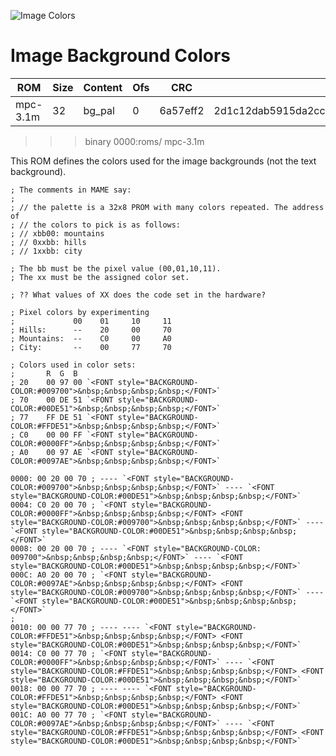 ![Image Colors](MoonPatrol.jpg)

# Image Background Colors

| ROM      | Size | Content  | Ofs  | CRC      | SHA1                                     |
| -------- | ---- | -------- | ---- | -------- | ---------------------------------------- |
| mpc-3.1m |   32 | bg_pal   |    0 | 6a57eff2 | 2d1c12dab5915da2ccd466e39436c88be434d634 |

>>> binary 0000:roms/ mpc-3.1m

This ROM defines the colors used for the image backgrounds (not the text background).

```code
; The comments in MAME say:
;
; // the palette is a 32x8 PROM with many colors repeated. The address of 
; // the colors to pick is as follows: 
; // xbb00: mountains 
; // 0xxbb: hills 
; // 1xxbb: city 

; The bb must be the pixel value (00,01,10,11).
; The xx must be the assigned color set.

; ?? What values of XX does the code set in the hardware?

; Pixel colors by experimenting
;             00    01     10     11
; Hills:      --    20     00     70
; Mountains:  --    C0     00     A0
; City:       --    00     77     70

; Colors used in color sets:
;       R  G  B
; 20    00 97 00 `<FONT style="BACKGROUND-COLOR:#009700">&nbsp;&nbsp;&nbsp;&nbsp;</FONT>`
; 70    00 DE 51 `<FONT style="BACKGROUND-COLOR:#00DE51">&nbsp;&nbsp;&nbsp;&nbsp;</FONT>`
; 77    FF DE 51 `<FONT style="BACKGROUND-COLOR:#FFDE51">&nbsp;&nbsp;&nbsp;&nbsp;</FONT>`
; C0    00 00 FF `<FONT style="BACKGROUND-COLOR:#0000FF">&nbsp;&nbsp;&nbsp;&nbsp;</FONT>`
; A0    00 97 AE `<FONT style="BACKGROUND-COLOR:#0097AE">&nbsp;&nbsp;&nbsp;&nbsp;</FONT>`
```

```code
0000: 00 20 00 70 ; ---- `<FONT style="BACKGROUND-COLOR:#009700">&nbsp;&nbsp;&nbsp;&nbsp;</FONT>` ---- `<FONT style="BACKGROUND-COLOR:#00DE51">&nbsp;&nbsp;&nbsp;&nbsp;</FONT>`
0004: C0 20 00 70 ; `<FONT style="BACKGROUND-COLOR:#0000FF">&nbsp;&nbsp;&nbsp;&nbsp;</FONT> <FONT style="BACKGROUND-COLOR:#009700">&nbsp;&nbsp;&nbsp;&nbsp;</FONT>` ---- `<FONT style="BACKGROUND-COLOR:#00DE51">&nbsp;&nbsp;&nbsp;&nbsp;</FONT>`
0008: 00 20 00 70 ; ---- `<FONT style="BACKGROUND-COLOR: 009700">&nbsp;&nbsp;&nbsp;&nbsp;</FONT>` ---- `<FONT style="BACKGROUND-COLOR:#00DE51">&nbsp;&nbsp;&nbsp;&nbsp;</FONT>`
000C: A0 20 00 70 ; `<FONT style="BACKGROUND-COLOR:#0097AE">&nbsp;&nbsp;&nbsp;&nbsp;</FONT> <FONT style="BACKGROUND-COLOR:#009700">&nbsp;&nbsp;&nbsp;&nbsp;</FONT>` ---- `<FONT style="BACKGROUND-COLOR:#00DE51">&nbsp;&nbsp;&nbsp;&nbsp;</FONT>`
;
0010: 00 00 77 70 ; ---- ---- `<FONT style="BACKGROUND-COLOR:#FFDE51">&nbsp;&nbsp;&nbsp;&nbsp;</FONT> <FONT style="BACKGROUND-COLOR:#00DE51">&nbsp;&nbsp;&nbsp;&nbsp;</FONT>`
0014: C0 00 77 70 ; `<FONT style="BACKGROUND-COLOR:#0000FF">&nbsp;&nbsp;&nbsp;&nbsp;</FONT>` ---- `<FONT style="BACKGROUND-COLOR:#FFDE51">&nbsp;&nbsp;&nbsp;&nbsp;</FONT> <FONT style="BACKGROUND-COLOR:#00DE51">&nbsp;&nbsp;&nbsp;&nbsp;</FONT>`
0018: 00 00 77 70 ; ---- ---- `<FONT style="BACKGROUND-COLOR:#FFDE51">&nbsp;&nbsp;&nbsp;&nbsp;</FONT> <FONT style="BACKGROUND-COLOR:#00DE51">&nbsp;&nbsp;&nbsp;&nbsp;</FONT>`
001C: A0 00 77 70 ; `<FONT style="BACKGROUND-COLOR:#0097AE">&nbsp;&nbsp;&nbsp;&nbsp;</FONT>` ---- `<FONT style="BACKGROUND-COLOR:#FFDE51">&nbsp;&nbsp;&nbsp;&nbsp;</FONT> <FONT style="BACKGROUND-COLOR:#00DE51">&nbsp;&nbsp;&nbsp;&nbsp;</FONT>`
```

